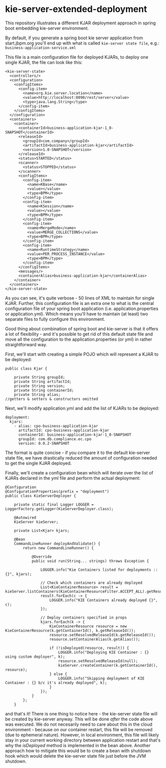 # kie-server-extended-deployment
This repository illustrates a different KJAR deployment approach in spring boot embedding kie-server environment.

By default, if you generate a spring boot kie server application from start.jbpm.org you'll end up with what is called `kie-server state file`, e.g.: `business-application-service.xml`

This file is a main configuration file for deployed KJARs, to deploy one single KJAR, the file can look like this:
```
<kie-server-state>
  <controllers/>
  <configuration>
    <configItems>
      <config-item>
        <name>org.kie.server.location</name>
        <value>http://localhost:8090/rest/server</value>
        <type>java.lang.String</type>
      </config-item>
    </configItems>
  </configuration>
  <containers>
    <container>
      <containerId>business-application-kjar-1_0-SNAPSHOT</containerId>
      <releaseId>
        <groupId>com.company</groupId>
        <artifactId>business-application-kjar</artifactId>
        <version>1.0-SNAPSHOT</version>
      </releaseId>
      <status>STARTED</status>
      <scanner>
        <status>STOPPED</status>
      </scanner>
      <configItems>
        <config-item>
          <name>KBase</name>
          <value></value>
          <type>BPM</type>
        </config-item>
        <config-item>
          <name>KSession</name>
          <value></value>
          <type>BPM</type>
        </config-item>
        <config-item>
          <name>MergeMode</name>
          <value>MERGE_COLLECTIONS</value>
          <type>BPM</type>
        </config-item>
        <config-item>
          <name>RuntimeStrategy</name>
          <value>PER_PROCESS_INSTANCE</value>
          <type>BPM</type>
        </config-item>
      </configItems>
      <messages/>
      <containerAlias>business-application-kjar</containerAlias>
    </container>
  </containers>
</kie-server-state>
```

As you can see, it's quite verbose - 50 lines of XML to maintain for single KJAR. Further, this configuration file is an extra one to what is the central configuration file of your spring boot application (i.e. application.properties or application.yml). Which means you'll have to maintain (at least) two separate files to fully configure this environment.

Good thing about combination of spring boot and kie-server is that it offers a lot of flexibility - and it's possible to get rid of this default state file and move all the configuration to the application.properties (or yml) in rather straightforward way.

First, we'll start with creating a simple POJO which will represent a KJAR to be deployed:

```
public class Kjar {

    private String groupId;
    private String artifactId;
    private String version;
    private String containerId;
    private String alias;
//getters & setters & constructors omitted     
```

Next, we'll modify application.yml and add the list of KJARs to be deployed:
```
deployment:
  kjars:
    - alias: cpo-business-application-kjar
      artifactId: cpo-business-application-kjar
      containerId: business-application-kjar-1_0-SNAPSHOT
      groupId: com.db.compliance.ec.cpo
      version: 0.0.2-SNAPSHOT
 ```
 
The format is quite concise - if you compare it to the default kie-server state file, we have drastically reduced the amount of configuration needed to get the single KJAR deployed.

Finally, we'll create a configuration bean which will iterate over the list of KJARs declared in the yml file and perform the actual deployment:

```
@Configuration
@ConfigurationProperties(prefix = "deployment")
public class KieServerDeployer {

    private static final Logger LOGGER = LoggerFactory.getLogger(KieServerDeployer.class);

    @Autowired
    KieServer kieServer;

    private List<Kjar> kjars;

    @Bean
    CommandLineRunner deployAndValidate() {
        return new CommandLineRunner() {

            @Override
            public void run(String... strings) throws Exception {
            
                LOGGER.info("Kie Containers listed for deployments :: {}", kjars);

                // Check which containers are already deployed
                List<KieContainerResource> result = kieServer.listContainers(KieContainerResourceFilter.ACCEPT_ALL).getResult().getContainers();
                result.forEach(c -> {
                    LOGGER.info("KIE Containers already deployed {}", c);
                });

                // Deploy containers specified in props
                kjars.forEach(k -> {
                    KieContainerResource resource = new KieContainerResource(k.getContainerId(), k.getReleaseId());
                    resource.setResolvedReleaseId(k.getReleaseId());
                    resource.setContainerAlias(k.getAlias());

                    if (!isDeployed(resource, result)) {
                        LOGGER.info("Deploying KIE Container : {} using custom deployer", k);
                        resource.setResolvedReleaseId(null);
                        kieServer.createContainer(k.getContainerId(), resource);
                    } else {
                        LOGGER.info("Skipping deployment of KIE Container : {} b/c it's already deployed", k);
                    }
                });
            }
        };
    }
```

and that's it! There is one thing to notice here - the kie-server state file will be created by kie-server anyway. This will be done *after* the code above was executed. We do not necesarily need to care about this in the cloud environment - because on our container restart, this file will be removed (due to ephemeral nature). However, in local environment, this file will likely stay in your current working directory between application restart and that's why the *isDeployed* method is implemented in the bean above. Another approach how to mitigate this would be to create a bean with shutdown hook which would delete the kie-server state file just before the JVM shutdown.
 
 


